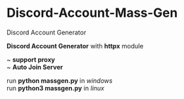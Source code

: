 # Discord-Account-Mass-Gen
Discord Account Generator  

__Discord Account Generator__ with **httpx** module  

~ **support proxy**  
~ **Auto Join Server**  
  
run **python massgen.py** in *windows*    
run **python3 massgen.py** in *linux*    
